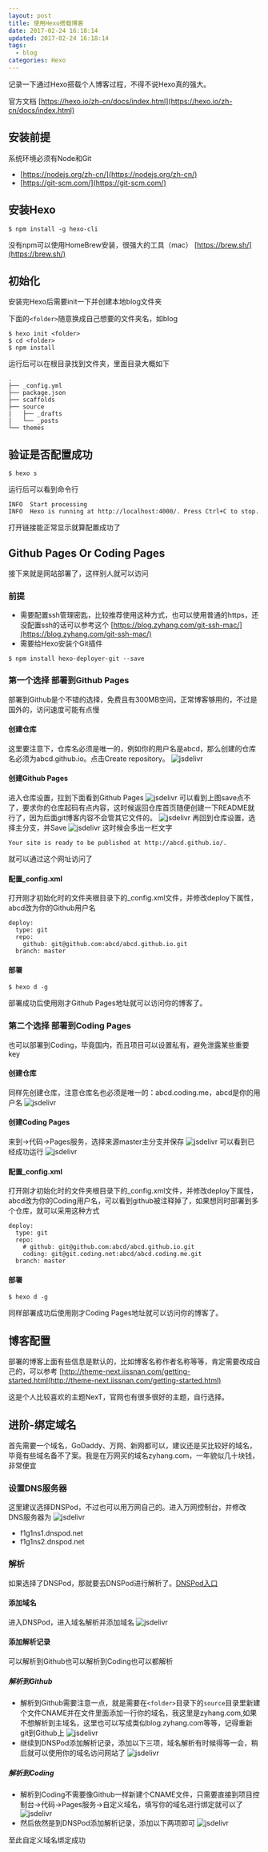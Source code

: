 ```yaml
---
layout: post
title: 使用Hexo搭载博客
date: 2017-02-24 16:18:14
updated: 2017-02-24 16:18:14
tags:
  - blog
categories: Hexo
---
```


记录一下通过Hexo搭载个人博客过程，不得不说Hexo真的强大。

官方文档
[https://hexo.io/zh-cn/docs/index.html](https://hexo.io/zh-cn/docs/index.html)

<!-- More -->

## 安装前提
系统环境必须有Node和Git
- [https://nodejs.org/zh-cn/](https://nodejs.org/zh-cn/)
- [https://git-scm.com/](https://git-scm.com/)

## 安装Hexo
```
$ npm install -g hexo-cli
```
没有npm可以使用HomeBrew安装，很强大的工具（mac）
[https://brew.sh/](https://brew.sh/)

## 初始化
安装完Hexo后需要init一下并创建本地blog文件夹

下面的`<folder>`随意换成自己想要的文件夹名，如blog
```
$ hexo init <folder>
$ cd <folder>
$ npm install
```
运行后可以在根目录找到<folder>文件夹，里面目录大概如下
```
.
├── _config.yml
├── package.json
├── scaffolds
├── source
|   ├── _drafts
|   └── _posts
└── themes
```

## 验证是否配置成功
```
$ hexo s
```
运行后可以看到命令行
```
INFO  Start processing
INFO  Hexo is running at http://localhost:4000/. Press Ctrl+C to stop.
```
打开链接能正常显示就算配置成功了

## Github Pages Or Coding Pages
接下来就是网站部署了，这样别人就可以访问
### 前提
- 需要配置ssh管理密匙，比较推荐使用这种方式，也可以使用普通的https，还没配置ssh的话可以参考这个
[https://blog.zyhang.com/git-ssh-mac/](https://blog.zyhang.com/git-ssh-mac/)
- 需要给Hexo安装个Git插件
```
$ npm install hexo-deployer-git --save
```

### 第一个选择 部署到Github Pages
部署到Github是个不错的选择，免费且有300MB空间，正常博客够用的，不过是国外的，访问速度可能有点慢
#### 创建仓库
这里要注意下，仓库名必须是唯一的，例如你的用户名是abcd，那么创建的仓库名必须为abcd.github.io。点击Create repository。
![jsdelivr](1.png)

#### 创建Github Pages
进入仓库设置，拉到下面看到Github Pages
![jsdelivr](2.png)
可以看到上图save点不了，要求你的仓库起码有点内容，这时候返回仓库首页随便创建一下README就行了，因为后面git博客内容不会管其它文件的。
![jsdelivr](3.png)
再回到仓库设置，选择主分支，并Save
![jsdelivr](4.png)
这时候会多出一栏文字
```
Your site is ready to be published at http://abcd.github.io/.
```
就可以通过这个网址访问了

#### 配置_config.xml
打开刚才初始化时的文件夹根目录下的_config.xml文件，并修改deploy下属性，abcd改为你的Github用户名
```
deploy:
  type: git
  repo:
    github: git@github.com:abcd/abcd.github.io.git
  branch: master
```

#### 部署
```
$ hexo d -g
```
部署成功后使用刚才Github Pages地址就可以访问你的博客了。

### 第二个选择 部署到Coding Pages
也可以部署到Coding，毕竟国内，而且项目可以设置私有，避免泄露某些重要key
#### 创建仓库
同样先创建仓库，注意仓库名也必须是唯一的：abcd.coding.me，abcd是你的用户名
![jsdelivr](5.png)
#### 创建Coding Pages
来到->代码->Pages服务，选择来源master主分支并保存
![jsdelivr](6.png)
可以看到已经成功运行
![jsdelivr](7.png)

#### 配置_config.xml
打开刚才初始化时的文件夹根目录下的_config.xml文件，并修改deploy下属性，abcd改为你的Coding用户名，可以看到github被注释掉了，如果想同时部署到多个仓库，就可以采用这种方式
```
deploy:
  type: git
  repo:
    # github: git@github.com:abcd/abcd.github.io.git
    coding: git@git.coding.net:abcd/abcd.coding.me.git
  branch: master
```

#### 部署
```
$ hexo d -g
```
同样部署成功后使用刚才Coding Pages地址就可以访问你的博客了。

## 博客配置
部署的博客上面有些信息是默认的，比如博客名称作者名称等等，肯定需要改成自己的，可以参考
[http://theme-next.iissnan.com/getting-started.html(http://theme-next.iissnan.com/getting-started.html)

这是个人比较喜欢的主题NexT，官网也有很多很好的主题，自行选择。

## 进阶-绑定域名
首先需要一个域名，GoDaddy、万网、新网都可以，建议还是买比较好的域名，毕竟有些域名备不了案。我是在万网买的域名zyhang.com，一年貌似几十块钱，非常便宜

### 设置DNS服务器
这里建议选择DNSPod，不过也可以用万网自己的。进入万网控制台，并修改DNS服务器为
![jsdelivr](8.png)
- f1g1ns1.dnspod.net
- f1g1ns2.dnspod.net

### 解析
如果选择了DNSPod，那就要去DNSPod进行解析了。[DNSPod入口](https://www.dnspod.cn/)

#### 添加域名
进入DNSPod，进入域名解析并添加域名
![jsdelivr](9.png)

#### 添加解析记录
可以解析到Github也可以解析到Coding也可以都解析

##### 解析到Github
- 解析到Github需要注意一点，就是需要在`<folder>`目录下的`source`目录里新建个文件CNAME并在文件里面添加一行你的域名，我这里是zyhang.com,如果不想解析到主域名，这里也可以写成类似blog.zyhang.com等等，记得重新git到Github上
![jsdelivr](10.png)
- 继续到DNSPod添加解析记录，添加以下三项，域名解析有时候得等一会，稍后就可以使用你的域名访问网站了
![jsdelivr](11.png)

##### 解析到Coding
- 解析到Coding不需要像Github一样新建个CNAME文件，只需要直接到项目控制台->代码->Pages服务->自定义域名，填写你的域名进行绑定就可以了
![jsdelivr](12.png)
- 然后依然是到DNSPod添加解析记录，添加以下两项即可
![jsdelivr](13.png)

至此自定义域名绑定成功
